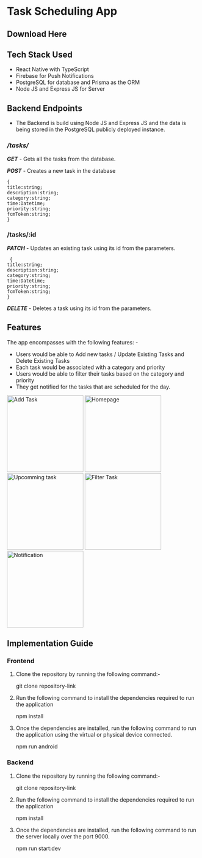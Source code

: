 # Task Scheduling App

## Download Here


## Tech Stack Used
* React Native with TypeScript
* Firebase for Push Notifications
* PostgreSQL for database and Prisma as the ORM
* Node JS and Express JS for Server

## Backend Endpoints
* The Backend is build using Node JS and Express JS and the data is being stored in the PostgreSQL publicly deployed instance.

### */tasks/*      
***GET*** - Gets all the tasks from the database.

***POST*** - Creates a new task in the database

	

    {
    title:string;
    description:string;
    category:string;
    time:Datetime;
    priority:string;
    fcmToken:string;
    }

 ### /tasks/:id


***PATCH*** - Updates an existing task using its id from the parameters.

     {
    title:string;
    description:string;
    category:string;
    time:Datetime;
    priority:string;
    fcmToken:string;
    }

***DELETE*** - Deletes a task using its id from the parameters.



## Features
The app encompasses with the following features: - 
*  Users would be able to Add new tasks / Update Existing Tasks and Delete Existing Tasks
* Each task would be associated with a category and priority
* Users would be able to filter their tasks based on the category and priority
* They get notified for the tasks that are scheduled for the day.

<div> 
<img src="https://github.com/Rajkiran45/ParentChildActivity_Frontend/assets/61178521/9d87a882-5c31-4686-84b0-98024df8e3a9" alt="Add Task" width="200"  />
<img src="https://github.com/Rajkiran45/ParentChildActivity_Frontend/assets/61178521/fb214f5b-373f-406f-b8bf-492922d10d39" alt="Homepage" width="200" />
<img src="https://github.com/Rajkiran45/ParentChildActivity_Frontend/assets/61178521/4bc7689f-7663-495f-b4db-59f43bd0215d" alt="Upcomming task" width="200" />
<img src="https://github.com/Rajkiran45/ParentChildActivity_Frontend/assets/61178521/2aec51df-09e8-403e-bd09-dad29e90be66" alt="Filter Task" width="200" />
<img src="https://github.com/Rajkiran45/ParentChildActivity_Frontend/assets/61178521/4c586f96-00c8-4b46-9273-ab033d4484da" alt="Notification" width="200" />
</div>



## Implementation Guide

### Frontend

 1. Clone the repository by running the following command:- 
 

    git clone repository-link

 2. Run the following command to install the dependencies required to run the application

    npm install

 3. Once the dependencies are installed, run the following command to run the application using the virtual or physical device connected.

    npm run android

### Backend
 
 1. Clone the repository by running the following command:- 
 
    git clone repository-link

 2. Run the following command to install the dependencies required to run the application

    npm install

 3. Once the dependencies are installed, run the following command to run the server locally over the port 9000.

    npm run start:dev   
